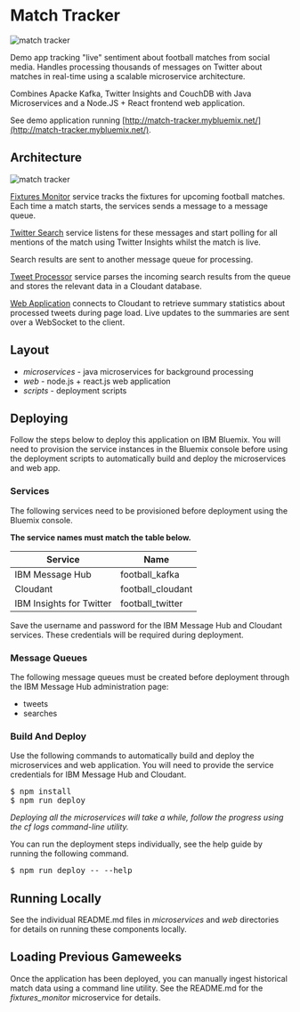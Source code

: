 # Match Tracker 

![match tracker](https://dl.dropboxusercontent.com/u/10404736/match-tracker-homepage.png)

Demo app tracking "live" sentiment about football matches from social media.
Handles processing thousands of messages on Twitter about matches in real-time
using a scalable microservice architecture.

Combines Apacke Kafka, Twitter Insights and CouchDB with
Java Microservices and a Node.JS + React frontend web application.

See demo application running [http://match-tracker.mybluemix.net/](http://match-tracker.mybluemix.net/).

## Architecture

![match tracker](https://dl.dropboxusercontent.com/u/10404736/match-tracker-architecture.png)

[Fixtures Monitor](https://github.com/IBM-Bluemix/match_tracker/tree/master/microservices/fixtures_monitor) service tracks the fixtures for upcoming football matches. Each
time a match starts, the services sends a message to a message queue. 

[Twitter Search](https://github.com/IBM-Bluemix/match_tracker/tree/master/microservices/match_twitter_search) service listens for these messages and start polling for all
mentions of the match using Twitter Insights whilst the match is live. 

Search results are sent to another message queue for processing.

[Tweet Processor](https://github.com/IBM-Bluemix/match_tracker/tree/master/microservices/match_tweet_processor) service parses the incoming search results from the queue and
stores the relevant data in a Cloudant database.

[Web Application](https://github.com/IBM-Bluemix/match_tracker/tree/master/web) connects to Cloudant to retrieve summary statistics about
processed tweets during page load. Live updates to the summaries are sent over
a WebSocket to the client.

## Layout

* _microservices_ - java microservices for background processing
* _web_ - node.js + react.js web application
* _scripts_ - deployment scripts

## Deploying

Follow the steps below to deploy this application on IBM Bluemix. You will need
to provision the service instances in the Bluemix console before using the
deployment scripts to automatically build and deploy the microservices and web
app.

### Services

The following services need to be provisioned before deployment using the
Bluemix console.

**The service names must match the table below.**

| Service | Name | 
| ------------- |-------------|
| IBM Message Hub | football_kafka |
| Cloudant | football_cloudant |
| IBM Insights for Twitter | football_twitter |

Save the username and password for the IBM Message Hub and Cloudant
services. These credentials will be required during deployment. 

### Message Queues

The following message queues must be created before deployment through the IBM
Message Hub administration page:

* tweets
* searches

### Build And Deploy

Use the following commands to automatically build and deploy the microservices
and web application. You will need to provide the service credentials for IBM
Message Hub and Cloudant.

<pre>
$ npm install
$ npm run deploy
</pre>

_Deploying all the microservices will take a while, follow the progress using the 
cf logs command-line utility._

You can run the deployment steps individually, see the help guide by running the
following command.

<pre>
$ npm run deploy -- --help
</pre>

## Running Locally

See the individual README.md files in _microservices_ and _web_ directories for details on running
these components locally.

## Loading Previous Gameweeks

Once the application has been deployed, you can manually ingest historical match
data using a command line utility. See the README.md for the _fixtures_monitor_
microservice for details.
